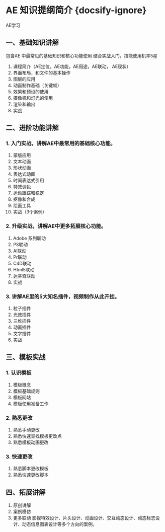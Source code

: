 # AE 知识提纲简介 {docsify-ignore}
AE学习


## 一、基础知识讲解
包含AE 中最常见的基础知识和核心功能使用
结合实战入门，技能使用机率5星
1. 课程简介（AE定位，AE功能，AE用途，AE联动， AE现状）
2. 界面布局，和文件的基本操作
3. 图层的应用
4. 动画制作基础（关键帧）
5. 效果和预设的使用
6. 摄像机和灯光的使用
7. 渲染和输出
8. 实战


## 二、进阶功能讲解
### 1. 入门实战，讲解AE中最常用的基础核心功能。
1. 蒙版应用
2. 文本动画
3. 形状动画
4. 表达式动画
5. 时间表达式引用
6. 特效调色
7. 运动跟踪和稳定
8. 抠像和合成
9. 绘画工具
10. 实战（3个案例）

### 2. 升级实战，讲解AE中更多拓展核心功能。
1. Adobe 系列联动
2. PS联动
3. AI联动
4. Pr联动
5. C4D联动
6. Html5联动
7. 达芬奇联动
7. 实战


### 3. 讲解AE里的5大知名插件，视频制作从此开挂。
1. 粒子插件
2. 光效插件
3. 三维插件
4. 动画插件
5. 文字插件
6. 实战


## 三、模板实战
### 1. 认识模板
1. 模板概念
2. 模板基础规则
3. 模板网站
4. 模板使用准备工作

### 2. 熟悉更改
1. 熟悉手动更改
2. 熟悉快速查找模板更改点
3. 熟悉模板动画更改

### 3. 快速更改
1. 熟悉脚本更改模板
2. 熟悉快速更改脚本

## 四、拓展讲解
1. 原创讲解
2. 案例模仿
3. 更多联动
影视特效设计、片头设计、动画设计、交互动态设计、动态标志设计、动态信息图表设计等多个方向的案例。



